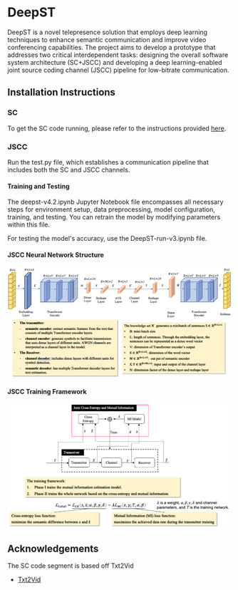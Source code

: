 # DeepST

DeepST is a novel telepresence solution that employs deep learning techniques to enhance semantic communication and improve video conferencing capabilities. The project aims to develop a prototype that addresses two critical interdependent tasks: designing the overall software system architecture (SC+JSCC) and developing a deep learning-enabled joint source coding channel (JSCC) pipeline for low-bitrate communication.

## Installation Instructions

### SC
To get the SC code running, please refer to the instructions provided [here](https://github.com/tpulkit/txt2vid).

### JSCC

Run the test.py file, which establishes a communication pipeline that includes both the SC and JSCC channels.

#### Training and Testing

The deepst-v4.2.ipynb Jupyter Notebook file encompasses all necessary steps for environment setup, data preprocessing, model configuration, training, and testing. You can retrain the model by modifying parameters within this file.

For testing the model's accuracy, use the DeepST-run-v3.ipynb file.

#### JSCC Neural Network Structure

![JSCC Neural Network Structure](https://github.com/JuicyMango123/DeepST-Portfolio/blob/main/JSCC/Images/Neural-Network.png)

#### JSCC Training Framework

![JSCC Training Framework](https://github.com/JuicyMango123/DeepST-Portfolio/blob/main/JSCC/Images/Training-Framework.png)

## Acknowledgements

The SC code segment is based off Txt2Vid
 - [Txt2Vid](https://github.com/tpulkit/txt2vid)